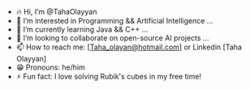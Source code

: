 - 🔥 Hi, I’m @TahaOlayyan
- 🔭 I’m interested in Programming && Artificial Intelligence ...
- 🌱 I’m currently learning Java && C++ ...
- 🤝 I’m looking to collaborate on open-source AI projects ...
- 📫 How to reach me: [Taha_olayan@hotmail.com] or Linkedin [Taha Olayyan]
- 😁 Pronouns: he/him
- ⚡ Fun fact: I love solving Rubik's cubes in my free time!

<!---
TahaOlayyan/TahaOlayyan is a ✨ special ✨ repository because its `README.md` (this file) appears on your GitHub profile.
You can click the Preview link to take a look at your changes.
--->
